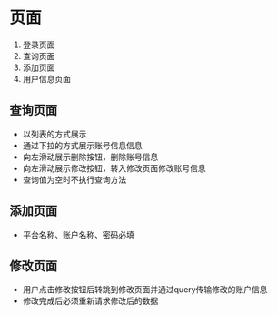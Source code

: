# 页面
1. 登录页面
2. 查询页面
3. 添加页面
4. 用户信息页面

## 查询页面
 - 以列表的方式展示
 - 通过下拉的方式展示账号信息信息
 - 向左滑动展示删除按钮，删除账号信息
 - 向左滑动展示修改按钮，转入修改页面修改账号信息
 - 查询值为空时不执行查询方法

## 添加页面
 - 平台名称、账户名称、密码必填

## 修改页面
 - 用户点击修改按钮后转跳到修改页面并通过query传输修改的账户信息
 - 修改完成后必须重新请求修改后的数据